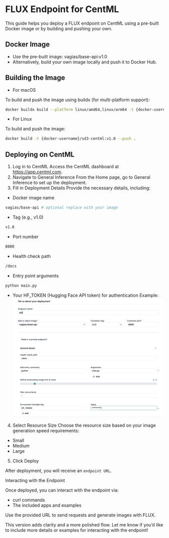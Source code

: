 # FLUX Endpoint for CentML

This guide helps you deploy a FLUX endpoint on CentML using a pre-built Docker image or by building and pushing your own.

## Docker Image

- Use the pre-built image: vagias/base-api:v1.0
- Alternatively, build your own image locally and push it to Docker Hub.

## Building the Image

- For macOS

To build and push the image using buildx (for multi-platform support):
```bash
docker buildx build --platform linux/amd64,linux/arm64 -t {docker-username}/sd3-centml:v1.0 --push .
```

- For Linux

To build and push the image:
```bash
docker build -t {docker-username}/sd3-centml:v1.0 --push .
```

## Deploying on CentML

1. Log in to CentML
Access the CentML dashboard at https://app.centml.com.
2. Navigate to General Inference
From the Home page, go to General Inference to set up the deployment.
3. Fill in Deployment Details
Provide the necessary details, including:

- Docker image name

```bash
vagias/base-api # optional replace with your image
```
- Tag (e.g., v1.0)

```bash
v1.0
```
- Port number

```bash
8000
```
- Health check path

```bash
/docs
```

- Entry point arguments

```bash
python main.py
```

- Your HF_TOKEN (Hugging Face API token) for authentication
Example:
![](image.png)

4. Select Resource Size
Choose the resource size based on your image generation speed requirements:
- Small
- Medium
- Large

5. Click Deploy

After deployment, you will receive an `endpoint URL`.

Interacting with the Endpoint

Once deployed, you can interact with the endpoint via:

- curl commands
- The included apps and examples

Use the provided URL to send requests and generate images with FLUX.

This version adds clarity and a more polished flow. Let me know if you’d like to include more details or examples for interacting with the endpoint!